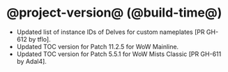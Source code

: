 # @project-version@ (@build-time@)

* Updated list of instance IDs of Delves for custom nameplates [PR GH-612 by tflo].
* Updated TOC version for Patch 11.2.5 for WoW Mainline.
* Updated TOC version for Patch 5.5.1 for WoW Mists Classic [PR GH-611 by Adal4].